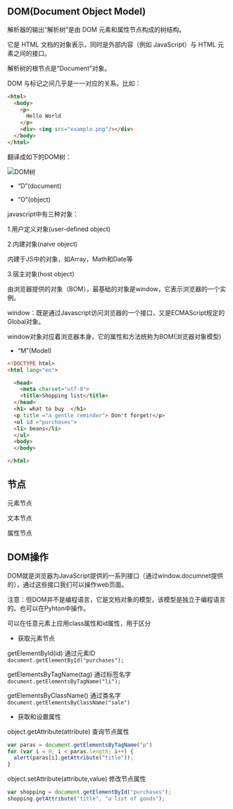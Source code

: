 ## DOM(Document Object Model)
解析器的输出“解析树”是由 DOM 元素和属性节点构成的树结构。     

它是 HTML 文档的对象表示，同时是外部内容（例如 JavaScript）与 HTML 元素之间的接口。    

解析树的根节点是“Document”对象。

DOM 与标记之间几乎是一一对应的关系。比如：   

```html
<html>
  <body>
    <p>
      Hello World
    </p>
    <div> <img src="example.png"/></div>
  </body>
</html>
```
翻译成如下的DOM树：   

 ![DOM树](http://www.html5rocks.com/zh/tutorials/internals/howbrowserswork/image015.png)      
 
* “D”(document)   
 
* “O”(object)   
 
javascript中有三种对象：    

1.用户定义对象(user-defined object)  

2.内建对象(naive object)   

内建于JS中的对象，如Array，Math和Date等   

3.宿主对象(host object)    

由浏览器提供的对象（BOM），最基础的对象是window，它表示浏览器的一个实例。

window：既是通过Javascript访问浏览器的一个接口，又是ECMAScript规定的Global对象。

window对象对应着浏览器本身，它的属性和方法统称为BOM(浏览器对象模型)

* “M”(Model)   

```html
<!DOCTYPE html>
<html lang="en">

  <head>
    <meta charset="utf-8">
    <title>Shopping list</title>
  </head>
  <h1> what to buy  </h1>
  <p title ="a gentle reminder"> Don't forget!</p>
  <ul id ="purchases"> 
  <li> beans</li>
  </ul>
  <body>
  </body>

</html>

```

## 节点
元素节点   

文本节点   

属性节点


## DOM操作  

DOM就是浏览器为JavaScript提供的一系列接口（通过window.documnet提供的），通过这些接口我们可以操作web页面。

注意：但DOM并不是编程语言，它是文档对象的模型，该模型是独立于编程语言的。也可以在Pyhton中操作。

可以在任意元素上应用class属性和id属性，用于区分
* 获取元素节点     

getElementById(id) 通过元素ID    
`document.getElementById("purchases");`   

getElementsByTagName(tag) 通过标签名字   
`document.getElementsByTagName("li");`     

getElementsByClassName() 通过类名字   
`document.getElementsByClassName("sale")`     


* 获取和设置属性    


object.getAttribute(attribute) 查询节点属性   

```javascript
var paras = document.getElementsByTagName("p")
for (var i = 0; i < paras.length; i++) {
  alert(paras[i].getAttribute("title"));
}
```  

object.setAttribute(attribute,value)  修改节点属性    
```javascript
var shopping = document.getElementById("purchases");
shopping.getAttribute("title", "a list of goods");
```


